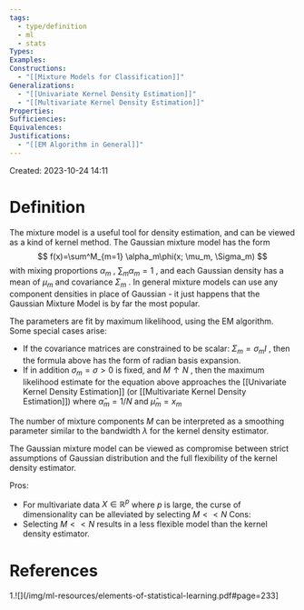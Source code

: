```yaml
---
tags:
  - type/definition
  - ml
  - stats
Types: 
Examples: 
Constructions:
  - "[[Mixture Models for Classification]]"
Generalizations:
  - "[[Univariate Kernel Density Estimation]]"
  - "[[Multivariate Kernel Density Estimation]]"
Properties: 
Sufficiencies: 
Equivalences: 
Justifications:
  - "[[EM Algorithm in General]]"
---
```

Created: 2023-10-24 14:11
# Definition

The mixture model is a useful tool for density estimation, and can be viewed as a kind of kernel method. The Gaussian mixture model has the form
$$
f(x)=\sum^M_{m=1} \alpha_m\phi(x; \mu_m, \Sigma_m)
$$
with mixing proportions $\alpha_m$ , $\sum_m \alpha_m = 1$ , and each Gaussian density has a mean of $\mu_m$ and covariance $\Sigma_m$ . In general mixture models can use any component densities in place of Gaussian - it just happens that the Gaussian Mixture Model is by far the most popular. 

The parameters are fit by maximum likelihood, using the EM algorithm. Some special cases arise:
- If the covariance matrices are constrained to be scalar: $\Sigma_m = \sigma_mI$ , then the formula above has the form of radian basis expansion.
- If in addition $\sigma_m = \sigma > 0$ is fixed, and $M \uparrow N$ , then the maximum likelihood estimate for the equation above approaches the [[Univariate Kernel Density Estimation]] (or [[Multivariate Kernel Density Estimation]]) where $\hat \alpha_m = 1/N$ and $\hat \mu_m = x_m$ 

The number of mixture components $M$ can be interpreted as a smoothing parameter similar to the bandwidth $\lambda$ for the kernel density estimator. 

The Gaussian mixture model can be viewed as compromise between strict assumptions of Gaussian distribution and the full flexibility of the kernel density estimator. 

Pros:
- For multivariate data $X \in \mathbb{R}^p$ where $p$ is large, the curse of dimensionality can be alleviated by selecting $M << N$ 
Cons:
- Selecting $M << N$ results in a less flexible model than the kernel density estimator.
# References
1.![](/img/ml-resources/elements-of-statistical-learning.pdf#page=233]